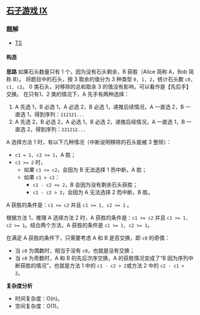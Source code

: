 ## [石子游戏 IX](https://leetcode.cn/problems/stone-game-ix/)
### 题解
+ [TS](../../ts/2048/2029.ts)

#### 构造
**思路**
如果石头数量只有 1 个，因为没有石头剩余，B 获胜（Alice 简称 A，Bob 简称 B）。
将题目中的石头，按 3 取余的值分为 3 种类型 `0, 1, 2`，统计石头数 `c0, c1, c2`。
0 类石头，对移除的总和取余 3 的值没有影响，可以看作是【先后手】交换。
在只有1、2 类的情况下，A 先手有两种选择：
1. A 先选 1，B 必选 1，A 必选 2，B 必选 1，递推后续情况，A 一直选 2，B 一直选 1，得到序列：`112121...`
2. A 先选 2，B 必选 2，A 必选 1，B 必选 2，递推后续情况，A 一直选 1，B 一直选 2，得到序列：`221212...`

A 选择方法 1 时，有以下几种情况（中断说明移除的石头能被 3 整除）：
+ `c1 = 1, c2 >= 1`，A 胜；
+ `c1 >= 2` 时，
  - 如果 `c1 <= c2`，会因为 B 无法选择 1 而中断，A 胜；
  - 如果 `c1 > c2`：
    - `c1 - c2 <= 2`，B 会因为没有剩余石头获胜；
    - `c1 - c2 > 2`，会因为 A 无法选择 2 而中断，B 胜。

A 获胜的条件是：`c1 <= c2` 并且 `c1 >= 1, c2 >= 1` 。

根据方法 1，推理 A 选择方法 2 时，A 获胜的条件是：`c1 >= c2` 并且 `c1 >= 1, c2 >= 1`。结合两个方法，A 获胜的条件是 `c1 >= 1, c2 >= 1`。

在满足 A 获胜的条件下，只需要考虑 A 和 B 是否交换，即 `c0` 的奇偶：
+ 当 `c0` 为偶数时，相当于没有 `c0`，也就是没有交换；
+ 当 `c0` 为奇数时，A 和 B 的先后次序交换，A 的获胜情况变成了“B 因为序列中断获胜的情况”，也就是方法 1 中的 `c1 - c2 > 2`或方法 2 中的 `c2 - c1 > 2`。

**复杂度分析**
+ 时间复杂度：O(n)。
+ 空间复杂度：O(1)。